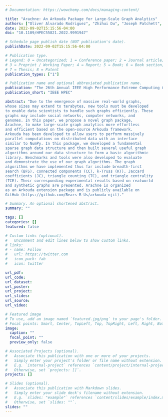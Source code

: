 ```yaml
---
# Documentation: https://wowchemy.com/docs/managing-content/

title: "Arachne: An Arkouda Package for Large-Scale Graph Analytics"
authors: ["Oliver Alvarado Rodriguez", "Zhihui Du", "Joseph Patchett", "Fuhuan Li", "David Bader"]
date: 2022-09-02T15:15:56-04:00
doi: "10.1109/HPEC55821.2022.9991947"

# Schedule page publish date (NOT publication's date).
publishDate: 2022-09-02T15:15:56-04:00

# Publication type.
# Legend: 0 = Uncategorized; 1 = Conference paper; 2 = Journal article;
# 3 = Preprint / Working Paper; 4 = Report; 5 = Book; 6 = Book section;
# 7 = Thesis; 8 = Patent
publication_types: ["1"]

# Publication name and optional abbreviated publication name.
publication: "The 26th Annual IEEE High Performance Extreme Computing Conference"
publication_short: "IEEE HPEC"

abstract: "Due to the emergence of massive real-world graphs,
whose sizes may extend to terabytes, new tools must be developed
to enable data scientists to handle such graphs efficiently. These
graphs may include social networks, computer networks, and
genomes. In this paper, we propose a novel graph package,
Arachne, to make large-scale graph analytics more effortless
and efficient based on the open-source Arkouda framework.
Arkouda has been developed to allow users to perform massively
parallel computations on distributed data with an interface
similar to NumPy. In this package, we developed a fundamental
sparse graph data structure and then built several useful graph
algorithms around our data structure to form a basic algorithmic
library. Benchmarks and tools were also developed to evaluate
and demonstrate the use of our graph algorithms. The graph
algorithms we have implemented thus far include breadth-first
search (BFS), connected components (CC), k-Truss (KT), Jaccard
coefficients (JC), triangle counting (TC), and triangle centrality
(TCE). Their corresponding experimental results based on realworld
and synthetic graphs are presented. Arachne is organized
as an Arkouda extension package and is publicly available on
GitHub (https://github.com/Bears-R-Us/arkouda-njit)."

# Summary. An optional shortened abstract.
summary: ""

tags: []
categories: []
featured: false

# Custom links (optional).
#   Uncomment and edit lines below to show custom links.
# links:
# - name: Follow
#   url: https://twitter.com
#   icon_pack: fab
#   icon: twitter

url_pdf:
url_code:
url_dataset:
url_poster:
url_project:
url_slides:
url_source:
url_video:

# Featured image
# To use, add an image named `featured.jpg/png` to your page's folder. 
# Focal points: Smart, Center, TopLeft, Top, TopRight, Left, Right, BottomLeft, Bottom, BottomRight.
image:
  caption: ""
  focal_point: ""
  preview_only: false

# Associated Projects (optional).
#   Associate this publication with one or more of your projects.
#   Simply enter your project's folder or file name without extension.
#   E.g. `internal-project` references `content/project/internal-project/index.md`.
#   Otherwise, set `projects: []`.
projects: []

# Slides (optional).
#   Associate this publication with Markdown slides.
#   Simply enter your slide deck's filename without extension.
#   E.g. `slides: "example"` references `content/slides/example/index.md`.
#   Otherwise, set `slides: ""`.
slides: ""
---
```

